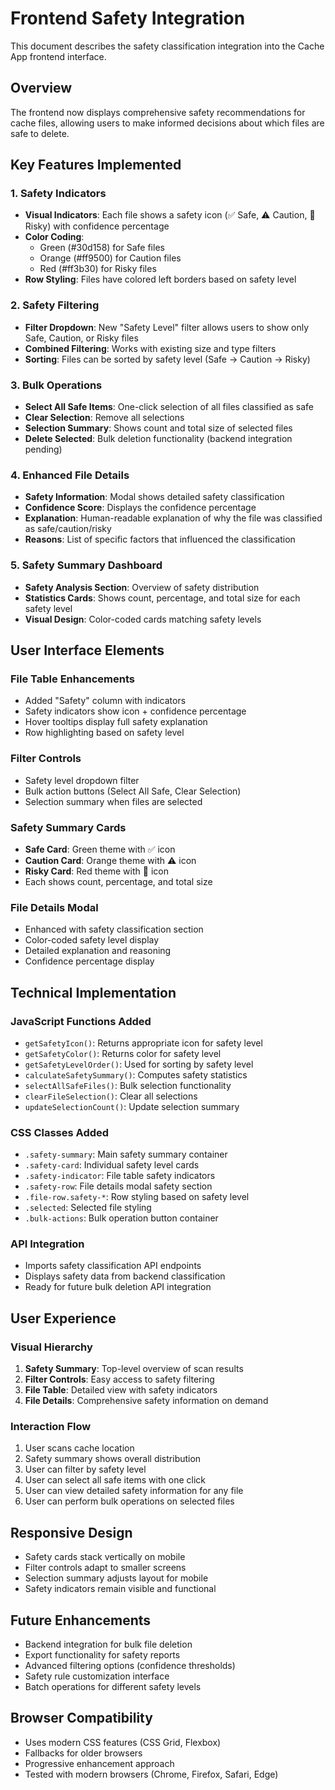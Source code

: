 # Frontend Safety Integration

This document describes the safety classification integration into the Cache App frontend interface.

## Overview

The frontend now displays comprehensive safety recommendations for cache files, allowing users to make informed decisions about which files are safe to delete.

## Key Features Implemented

### 1. Safety Indicators
- **Visual Indicators**: Each file shows a safety icon (✅ Safe, ⚠️ Caution, 🚫 Risky) with confidence percentage
- **Color Coding**: 
  - Green (#30d158) for Safe files
  - Orange (#ff9500) for Caution files  
  - Red (#ff3b30) for Risky files
- **Row Styling**: Files have colored left borders based on safety level

### 2. Safety Filtering
- **Filter Dropdown**: New "Safety Level" filter allows users to show only Safe, Caution, or Risky files
- **Combined Filtering**: Works with existing size and type filters
- **Sorting**: Files can be sorted by safety level (Safe → Caution → Risky)

### 3. Bulk Operations
- **Select All Safe Items**: One-click selection of all files classified as safe
- **Clear Selection**: Remove all selections
- **Selection Summary**: Shows count and total size of selected files
- **Delete Selected**: Bulk deletion functionality (backend integration pending)

### 4. Enhanced File Details
- **Safety Information**: Modal shows detailed safety classification
- **Confidence Score**: Displays the confidence percentage
- **Explanation**: Human-readable explanation of why the file was classified as safe/caution/risky
- **Reasons**: List of specific factors that influenced the classification

### 5. Safety Summary Dashboard
- **Safety Analysis Section**: Overview of safety distribution
- **Statistics Cards**: Shows count, percentage, and total size for each safety level
- **Visual Design**: Color-coded cards matching safety levels

## User Interface Elements

### File Table Enhancements
- Added "Safety" column with indicators
- Safety indicators show icon + confidence percentage
- Hover tooltips display full safety explanation
- Row highlighting based on safety level

### Filter Controls
- Safety level dropdown filter
- Bulk action buttons (Select All Safe, Clear Selection)
- Selection summary when files are selected

### Safety Summary Cards
- **Safe Card**: Green theme with ✅ icon
- **Caution Card**: Orange theme with ⚠️ icon  
- **Risky Card**: Red theme with 🚫 icon
- Each shows count, percentage, and total size

### File Details Modal
- Enhanced with safety classification section
- Color-coded safety level display
- Detailed explanation and reasoning
- Confidence percentage display

## Technical Implementation

### JavaScript Functions Added
- `getSafetyIcon()`: Returns appropriate icon for safety level
- `getSafetyColor()`: Returns color for safety level
- `getSafetyLevelOrder()`: Used for sorting by safety level
- `calculateSafetySummary()`: Computes safety statistics
- `selectAllSafeFiles()`: Bulk selection functionality
- `clearFileSelection()`: Clear all selections
- `updateSelectionCount()`: Update selection summary

### CSS Classes Added
- `.safety-summary`: Main safety summary container
- `.safety-card`: Individual safety level cards
- `.safety-indicator`: File table safety indicators
- `.safety-row`: File details modal safety section
- `.file-row.safety-*`: Row styling based on safety level
- `.selected`: Selected file styling
- `.bulk-actions`: Bulk operation button container

### API Integration
- Imports safety classification API endpoints
- Displays safety data from backend classification
- Ready for future bulk deletion API integration

## User Experience

### Visual Hierarchy
1. **Safety Summary**: Top-level overview of scan results
2. **Filter Controls**: Easy access to safety filtering
3. **File Table**: Detailed view with safety indicators
4. **File Details**: Comprehensive safety information on demand

### Interaction Flow
1. User scans cache location
2. Safety summary shows overall distribution
3. User can filter by safety level
4. User can select all safe items with one click
5. User can view detailed safety information for any file
6. User can perform bulk operations on selected files

## Responsive Design
- Safety cards stack vertically on mobile
- Filter controls adapt to smaller screens
- Selection summary adjusts layout for mobile
- Safety indicators remain visible and functional

## Future Enhancements
- Backend integration for bulk file deletion
- Export functionality for safety reports
- Advanced filtering options (confidence thresholds)
- Safety rule customization interface
- Batch operations for different safety levels

## Browser Compatibility
- Uses modern CSS features (CSS Grid, Flexbox)
- Fallbacks for older browsers
- Progressive enhancement approach
- Tested with modern browsers (Chrome, Firefox, Safari, Edge)
